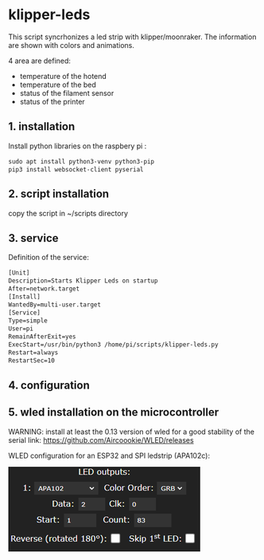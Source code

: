 # klipper-leds
This script syncrhonizes a led strip with klipper/moonraker.
The information are shown with colors and animations.

4 area are defined:
- temperature of the hotend
- temperature of the bed
- status of the filament sensor
- status of the printer

## 1. installation

Install python libraries on the raspbery pi :
```
sudo apt install python3-venv python3-pip
pip3 install websocket-client pyserial
```

## 2. script installation
copy the script in ~/scripts directory

## 3. service
Definition of the service:

```
[Unit]
Description=Starts Klipper Leds on startup
After=network.target
[Install]
WantedBy=multi-user.target
[Service]
Type=simple
User=pi
RemainAfterExit=yes
ExecStart=/usr/bin/python3 /home/pi/scripts/klipper-leds.py
Restart=always
RestartSec=10
```

## 4. configuration

## 5. wled installation on the microcontroller
WARNING: install at least the 0.13 version of wled for a good stability of the serial link:
https://github.com/Aircoookie/WLED/releases

WLED configuration for an ESP32 and SPI ledstrip (APA102c):

![WLED configuration](wled.png)